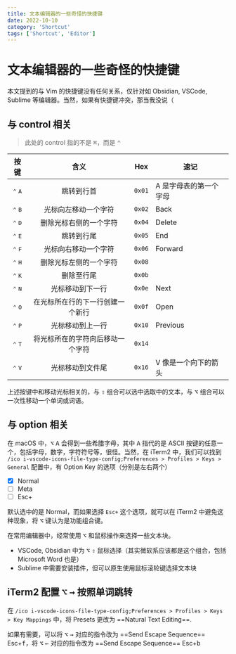 ```yaml
---
title: 文本编辑器的一些奇怪的快捷键
date: 2022-10-10
category: 'Shortcut'
tags: ['Shortcut', 'Editor']
---
```


# 文本编辑器的一些奇怪的快捷键

本文提到的与 Vim 的快捷键没有任何关系，仅针对如 Obsidian, VSCode, Sublime 等编辑器。当然，如果有快捷键冲突，那当我没说（

## 与 control 相关

> 此处的 control 指的不是 <kbd>⌘</kbd>，而是 <kbd>⌃</kbd>

|           按键            |               含义               | Hex | 速记                   |
|:-------------------------:|:--------------------------------:|:----------:| ---------------------- |
| <kbd>⌃</kbd> <kbd>A</kbd> |            跳转到行首            |   `0x01`   | A 是字母表的第一个字母 |
| <kbd>⌃</kbd> <kbd>B</kbd> |       光标向左移动一个字符       |   `0x02`   | Back                   |
| <kbd>⌃</kbd> <kbd>D</kbd> |      删除光标右侧的一个字符      |   `0x04`   | Delete                 |
| <kbd>⌃</kbd> <kbd>E</kbd> |            跳转到行尾            |   `0x05`   | End                    |
| <kbd>⌃</kbd> <kbd>F</kbd> |       光标向右移动一个字符       |   `0x06`   | Forward                |
| <kbd>⌃</kbd> <kbd>H</kbd> |      删除光标左侧的一个字符      |   `0x08`    |                        |
| <kbd>⌃</kbd> <kbd>K</kbd> |            删除至行尾            |   `0x0b`   |                        |
| <kbd>⌃</kbd> <kbd>N</kbd> |         光标移动到下一行         |   `0x0e`   | Next                   |
| <kbd>⌃</kbd> <kbd>O</kbd> | 在光标所在行的下一行创建一个新行 |   `0x0f`   | Open                   |
| <kbd>⌃</kbd> <kbd>P</kbd> |         光标移动到上一行         |   `0x10`   | Previous               |
| <kbd>⌃</kbd> <kbd>T</kbd> | 将光标所在的字符向后移动一个字符 |   `0x14`   |                        |
| <kbd>⌃</kbd> <kbd>V</kbd> |         光标移动到文件尾         |   `0x16`   | V 像是一个向下的箭头   |

上述按键中和移动光标相关的，与 <kbd>⇧</kbd> 组合可以选中选取中的文本，与 <kbd>⌥</kbd> 组合可以一次性移动一个单词或词语。

## 与 option 相关

在 macOS 中，<kbd>⌥</kbd> <kbd>A</kbd> 会得到一些希腊字母，其中 <kbd>A</kbd> 指代的是 ASCII 按键的任意一个，包括字母，数字，字符符号等，很怪。当然，在 iTerm2 中，我们可以找到 `/ico i-vscode-icons-file-type-config;Preferences > Profiles > Keys > General` 配置中，有 Option Key 的选项（分别是左右两个）

- [x] Normal
- [ ] Meta
- [ ] Esc+

默认选中的是 Normal，而如果选择 `Esc+` 这个选项，就可以在 iTerm2 中避免这种现象，将 <kbd>⌥</kbd> 键认为是功能组合键。

在常用编辑器中，经常使用 <kbd>⌥</kbd> 和鼠标操作来选择一些文本块。

- VSCode, Obsidian 中为 <kbd>⌥</kbd> <kbd>⇧</kbd> 鼠标选择（其实微软系应该都是这个组合，包括 Microsoft Word 也是）
- Sublime 中需要安装插件，但可以原生使用鼠标滚轮键选择文本块

## iTerm2 配置 <kbd>⌥</kbd> <kbd>→</kbd> 按照单词跳转

在 `/ico i-vscode-icons-file-type-config;Preferences > Profiles > Keys > Key Mappings` 中，将 Presets 更改为 ==Natural Text Editing==.

如果有需要，可以将 <kbd>⌥</kbd> <kbd>→</kbd> 对应的指令改为 ==Send Escape Sequence== Esc+<kbd>f</kbd>，将 <kbd>⌥</kbd> <kbd>←</kbd> 对应的指令改为 ==Send Escape Sequence== Esc+<kbd>b</kbd>




